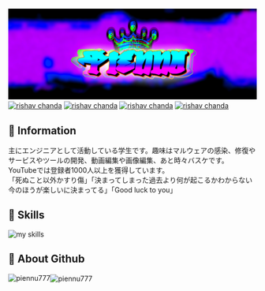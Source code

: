 ![Open Source at piennu777](https://github.com/piennu777/piennu777/blob/main/bana8888.jpg)
<a href="https://www.youtube.com/@piennu_777" target="blank"><img align="center" src="https://img.shields.io/badge/YouTube-Check-ff7964.svg?style=for-the-badge" alt="rishav chanda"></a>
<a href="https://discord.gg/yQ8FR2ugJ4" target="blank"><img align="center" src="https://img.shields.io/badge/Discord-Join-811DF5.svg?style=for-the-badge" alt="rishav chanda"></a>
<a href="https://twitter.com/piennu_777" target="blank"><img align="center" src="https://img.shields.io/badge/Twitter-Check-24a3f1.svg?style=for-the-badge" alt="rishav chanda"></a>
<a href="https://piennu777.jp" target="blank"><img align="center" src="https://img.shields.io/badge/PIENNU777.JP-Check-fbcb30.svg?style=for-the-badge" alt="rishav chanda"></a>

## 🫠 Information
主にエンジニアとして活動している学生です。趣味はマルウェアの感染、修復やサービスやツールの開発、動画編集や画像編集、あと時々バスケです。  
YouTubeでは登録者1000人以上を獲得しています。  
「死ぬこと以外かすり傷」「決まってしまった過去より何が起こるかわからない今のほうが楽しいに決まってる」「Good luck to you」  

## 🌱 Skills
<img alt="my skills" src="https://skillicons.dev/icons?theme=dark&perline=7&i=html,css,js,php,mysql,cs,dotnet,blender,cloudflare,discordjs,replit,visualstudio,vscode" />  
  
## 👀 About Github
<p><img align="left" src="https://github-readme-stats.vercel.app/api/top-langs?username=piennu777&show_icons=true&locale=en&layout=compact&theme=tokyonight" alt="piennu777"/></p>
<p><img align="center" src="https://github-readme-streak-stats.herokuapp.com/?user=piennu777&&theme=tokyonight" alt="piennu777" /></p>
